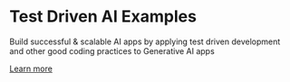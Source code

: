 # Test Driven AI Examples

Build successful & scalable AI apps by applying test driven development and other good coding practices to Generative AI apps

[Learn more](https://medium.com/test-driven-ai)
